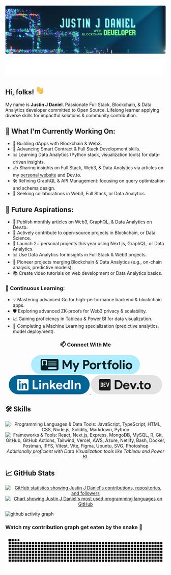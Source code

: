 [![Justin J Daniel's Banner](./assets/banner.webp)](https://justinjdaniel.com)

<p align="center">
  <a href="https://justinjdaniel.com">
      <img src="./assets/typing-svg.svg" alt="Typing animation showing 'Justin J Daniel'">
  </a>
  </p>

  <h2 align="left">
    Hi, folks!
    <img src="./assets/wave.webp" width="28" alt="Waving hand">
</h2>

My name is **Justin J Daniel**. Passionate Full Stack, Blockchain, & Data Analytics developer committed to Open Source. Lifelong learner applying diverse skills for impactful solutions & community contribution.

## 🚀 What I'm Currently Working On:

- 🔭 Building dApps with Blockchain & Web3.
- 🌱 Advancing Smart Contract & Full Stack Development skills.
- 📊 Learning Data Analytics (Python stack, visualization tools) for data-driven insights.
- ✍️ Sharing insights on Full Stack, Web3, & Data Analytics via articles on my [personal website](https://justinjdaniel.com) and Dev.to.
- 🛠️ Refining GraphQL & API Management: focusing on query optimization and schema design.
- 👥 Seeking collaborations in Web3, Full Stack, or Data Analytics.

## 🎯 Future Aspirations:

- 📝 Publish monthly articles on Web3, GraphQL, & Data Analytics on Dev.to.
- 🤝 Actively contribute to open-source projects in Blockchain, or Data Science.
- 🚀 Launch 2+ personal projects this year using Next.js, GraphQL, or Data Analytics.
- 📊 Use Data Analytics for insights in Full Stack & Web3 projects.
- 🔗 Pioneer projects merging Blockchain & Data Analytics (e.g., on-chain analysis, predictive models).
- 📚 Create video tutorials on web development or Data Analytics basics.

### 🌱 Continuous Learning:

- 💡 Mastering advanced Go for high-performance backend & blockchain apps.
- 🛡️ Exploring advanced ZK-proofs for Web3 privacy & scalability.
- 📈 Gaining proficiency in Tableau & Power BI for data visualization.
- 🧠 Completing a Machine Learning specialization (predictive analytics, model deployment).

<h3 align="center">📫 Connect With Me</h3>
<p align='center'>
  <a href="https://justinjdaniel.com">
    <img src="./assets/portfolio-badge.svg" alt="Link to Justin J Daniel's Portfolio Website" />
  </a>
  <a href="https://linkedin.com/in/justin-j-daniel">
    <img src="./assets/linkedin-badge.svg" alt="LinkedIn profile of Justin J Daniel" />
  </a>
  <a href="https://dev.to/justinjdaniel">
    <img src="./assets/devto-badge.svg" alt="Link to Justin J Daniel's Dev.to Profile" />
  </a>
</p>

## 🛠️ Skills

<p align="center">
<img alt="Programming Languages & Data Tools: JavaScript, TypeScript, HTML, CSS, Node.js, Solidity, Markdown, Python" src="https://skillicons.dev/icons?i=js,ts,html,css,nodejs,solidity,markdown,python&perline=8"/>
<br/>
<img alt="Frameworks & Tools: React, Next.js, Express, MongoDB,  MySQL, R, Git, GitHub, GitHub Actions, Tailwind, Vercel, AWS, Azure, Netlify, Bash, Docker, Postman, IPFS, Vitest, Vite, Figma, Ubuntu, SVG, Photoshop" src="https://skillicons.dev/icons?i=react,next,express,mongodb,mysql,r,git,github,githubactions,tailwind,vercel,aws,azure,netlify,bash,docker,postman,ipfs,vitest,vite,figma,ubuntu,svg,photoshop&perline=8"/>
<br/>
<em>Additionally proficient with Data Visualization tools like Tableau and Power BI.</em>
</p>

## &#x1f4c8; GitHub Stats

<p align="center">
  <a href="https://github.com/Justinjdaniel">
    <img align="center" src="https://github-readme-stats.vercel.app/api?username=JustinJDaniel&show_icons=true&hide_border=true&line_height=27&count_private=true&include_all_commits=true&theme=github_dark" alt="GitHub statistics showing Justin J Daniel's contributions, repositories, and followers" />
  </a>
<a href="https://github.com/Justinjdaniel">
  <img align="center" src="https://github-readme-stats.vercel.app/api/top-langs/?username=JustinJDaniel&layout=compact&hide_border=true&theme=github_dark&hide=html,css,ejs&exclude_repo=learn-AR" alt="Chart showing Justin J Daniel's most used programming languages on GitHub" />
  </a>
</p>

![github activity graph](https://github-readme-activity-graph.vercel.app/graph?username=JustinJDaniel&theme=react-dark&hide_border=true&area=true)

### Watch my contribution graph get eaten by the snake 🐍

<picture>
  <source media="(prefers-color-scheme: dark)" srcset="https://raw.githubusercontent.com/Justinjdaniel/JustinJDaniel/output/github-contribution-grid-snake-dark.svg">
  <source media="(prefers-color-scheme: light)" srcset="https://raw.githubusercontent.com/Justinjdaniel/JustinJDaniel/output/github-contribution-grid-snake.svg">
  <img alt="Animation of a snake eating Justin J Daniel's GitHub contributions" src="https://raw.githubusercontent.com/Justinjdaniel/JustinJDaniel/output/github-contribution-grid-snake.svg">
</picture>
